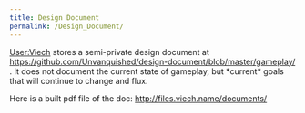 ```yaml
---
title: Design Document
permalink: /Design_Document/
---
```


[User:Viech](User:Viech "wikilink") stores a semi-private design
document at
<https://github.com/Unvanquished/design-document/blob/master/gameplay/>
. It does not document the current state of gameplay, but \*current\*
goals that will continue to change and flux.

Here is a built pdf file of the doc:
<http://files.viech.name/documents/>
